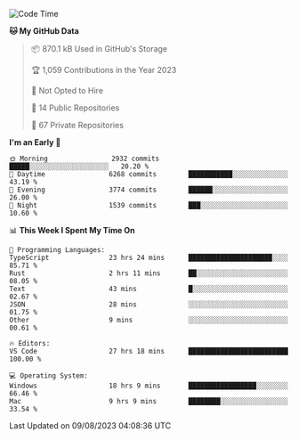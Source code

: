 <!--START_SECTION:waka-->
![Code Time](http://img.shields.io/badge/Code%20Time-4%2C431%20hrs%203%20mins-blue)

**🐱 My GitHub Data** 

> 📦 870.1 kB Used in GitHub's Storage 
 > 
> 🏆 1,059 Contributions in the Year 2023
 > 
> 🚫 Not Opted to Hire
 > 
> 📜 14 Public Repositories 
 > 
> 🔑 67 Private Repositories 
 > 
**I'm an Early 🐤** 

```text
🌞 Morning                2932 commits        █████░░░░░░░░░░░░░░░░░░░░   20.20 % 
🌆 Daytime                6268 commits        ███████████░░░░░░░░░░░░░░   43.19 % 
🌃 Evening                3774 commits        ██████░░░░░░░░░░░░░░░░░░░   26.00 % 
🌙 Night                  1539 commits        ███░░░░░░░░░░░░░░░░░░░░░░   10.60 % 
```


📊 **This Week I Spent My Time On** 

```text
💬 Programming Languages: 
TypeScript               23 hrs 24 mins      █████████████████████░░░░   85.71 % 
Rust                     2 hrs 11 mins       ██░░░░░░░░░░░░░░░░░░░░░░░   08.05 % 
Text                     43 mins             █░░░░░░░░░░░░░░░░░░░░░░░░   02.67 % 
JSON                     28 mins             ░░░░░░░░░░░░░░░░░░░░░░░░░   01.75 % 
Other                    9 mins              ░░░░░░░░░░░░░░░░░░░░░░░░░   00.61 % 

🔥 Editors: 
VS Code                  27 hrs 18 mins      █████████████████████████   100.00 % 

💻 Operating System: 
Windows                  18 hrs 9 mins       █████████████████░░░░░░░░   66.46 % 
Mac                      9 hrs 9 mins        ████████░░░░░░░░░░░░░░░░░   33.54 % 
```


 Last Updated on 09/08/2023 04:08:36 UTC
<!--END_SECTION:waka-->

